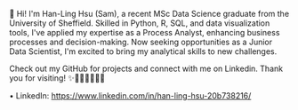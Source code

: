 👋 Hi! I'm Han-Ling Hsu (Sam), a recent MSc Data Science graduate from the University of Sheffield. 
Skilled in Python, R, SQL, and data visualization tools, I've applied my expertise as a Process Analyst, enhancing business processes and decision-making. 
Now seeking opportunities as a Junior Data Scientist, I'm excited to bring my analytical skills to new challenges. 

Check out my GitHub for projects and connect with me on Linkedin. 
Thank you for visiting! ✨💖🧡💛💚💙💜

• LinkedIn: https://www.linkedin.com/in/han-ling-hsu-20b738216/
